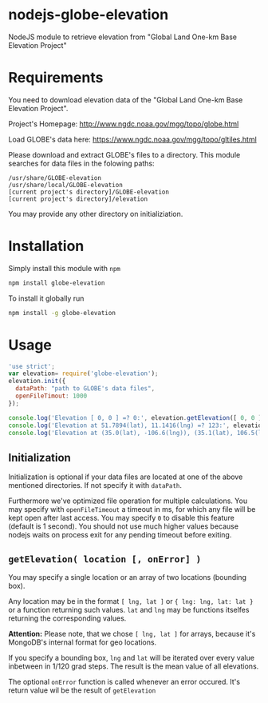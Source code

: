 # nodejs-globe-elevation
NodeJS module to retrieve elevation from "Global Land One-km Base Elevation Project"

# Requirements
You need to download elevation data of the "Global Land One-km Base Elevation Project".

Project's Homepage: http://www.ngdc.noaa.gov/mgg/topo/globe.html

Load GLOBE's data here: https://www.ngdc.noaa.gov/mgg/topo/gltiles.html

Please download and extract GLOBE's files to a directory.
This module searches for data files in the folowing paths:
```
/usr/share/GLOBE-elevation
/usr/share/local/GLOBE-elevation
[current project's directory]/GLOBE-elevation
[current project's directory]/elevation
```

You may provide any other directory on initializiation.

# Installation
Simply install this module with `npm`
```sh
npm install globe-elevation
```

To install it globally run
```sh
npm install -g globe-elevation
```


# Usage
```js
'use strict';
var elevation= require('globe-elevation');
elevation.init({
  dataPath: "path to GLOBE's data files",
  openFileTimout: 1000
});

console.log('Elevation [ 0, 0 ] =? 0:', elevation.getElevation([ 0, 0 ]));
console.log('Elevation at 51.7894(lat), 11.1416(lng) =? 123:', elevation.getElevation({ lat: 51.7894, lng: 11.1416}));
console.log('Elevation at (35.0(lat), -106.6(lng)), (35.1(lat), 106.5(lng)) =? 1624.2:', elevation.getElevation([ { lat: 35.0, lng: -106.6 }, [ () => -106.5, () => 35.1 ] ]));
```
## Initialization
Initialization is optional if your data files are located at one of the above mentioned directories. If not specify it with ```dataPath```.

Furthermore we've optimized file operation for multiple calculations. You may specify with ```openFileTimeout``` a timeout in ms, for which any file will be kept open after last access. You may specify ```0``` to disable this feature (default is 1 second). You should not use much higher values because nodejs waits on process exit for any pending timeout before exiting.

## ```getElevation( location [, onError] )```
You may specify a single location or an array of two locations (bounding box).

Any location may be in the format ```[ lng, lat ]``` or ```{ lng: lng, lat: lat }``` or a function returning such values. ```lat``` and ```lng``` may be functions itselfes returning the corresponding values.

**Attention:** Please note, that we chose ```[ lng, lat ]``` for arrays, because it's MongoDB's internal format for geo locations.

If you specify a bounding box, ```lng``` and ```lat``` will be iterated over every value inbetween in 1/120 grad steps. The result is the mean value of all elevations.

The optional ```onError``` function is called whenever an error occured. It's return value wil be the result of ```getElevation```
